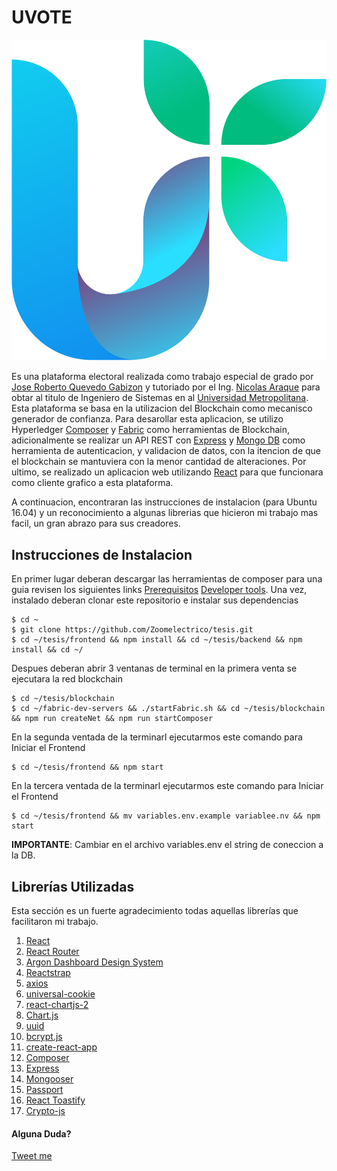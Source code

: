 # UVOTE

![UVOTE Logo](https://raw.githubusercontent.com/Zoomelectrico/tesis/master/frontend/src/assets/img/logo-color.svg?sanitize=true)

Es una plataforma electoral realizada como trabajo especial de grado por [Jose Roberto Quevedo Gabizon](https://twitter.com/quevedodev) y tutoriado por el Ing. [Nicolas Araque](https://medium.com/@nicolas_araque) para obtar al titulo de Ingeniero de Sistemas en al [Universidad Metropolitana](http://unimet.edu.ve). Esta plataforma se basa en la utilizacion del Blockchain como mecanisco generador de confianza.
Para desarollar esta aplicacion, se utilizo Hyperledger [Composer](https://hyperledger.github.io/composer/latest/) y [Fabric](https://hyperledger-fabric.readthedocs.io/en/release-1.4/) como herramientas de Blockchain, adicionalmente se realizar un API REST con [Express](https://expressjs.org) y [Mongo DB](https://mongodb.com) como herramienta de autenticacion, y validacion de datos, con la itencion de que el blockchain se mantuviera con la menor cantidad de alteraciones. Por ultimo, se realizado un aplicacion web utilizando [React](https://reactjs.org) para que funcionara como cliente grafico a esta plataforma.

A continuacion, encontraran las instrucciones de instalacion (para Ubuntu 16.04) y un reconocimiento a algunas librerias que hicieron mi trabajo mas facil, un gran abrazo para sus creadores.

## Instrucciones de Instalacion

En primer lugar deberan descargar las herramientas de composer para una guia revisen los siguientes links [Prerequisitos](https://hyperledger.github.io/composer/latest/installing/installing-prereqs.html#ubuntu) [Developer tools](https://hyperledger.github.io/composer/latest/installing/development-tools.html). Una vez, instalado deberan clonar este repositorio e instalar sus dependencias

```console
$ cd ~
$ git clone https://github.com/Zoomelectrico/tesis.git
$ cd ~/tesis/frontend && npm install && cd ~/tesis/backend && npm install && cd ~/
```

Despues deberan abrir 3 ventanas de terminal en la primera venta se ejecutara la red blockchain

```console
$ cd ~/tesis/blockchain
$ cd ~/fabric-dev-servers && ./startFabric.sh && cd ~/tesis/blockchain && npm run createNet && npm run startComposer
```

En la segunda ventada de la terminarl ejecutarmos este comando para Iniciar el Frontend

```console
$ cd ~/tesis/frontend && npm start
```

En la tercera ventada de la terminarl ejecutarmos este comando para Iniciar el Frontend

```console
$ cd ~/tesis/frontend && mv variables.env.example variablee.nv && npm start
```

**IMPORTANTE**: Cambiar en el archivo variables.env el string de coneccion a la DB.

## Librerías Utilizadas

Esta sección es un fuerte agradecimiento todas aquellas librerías que facilitaron mi trabajo.

1.  [React](https://reactjs.org)
2.  [React Router](https://reacttraining.com/react-router/web/guides/quick-start)
3.  [Argon Dashboard Design System](https://demos.creative-tim.com/argon-dashboard-react/#/admin/index)
4.  [Reactstrap](https://reactstrap.github.io/)
5.  [axios](https://github.com/axios/axios)
6.  [universal-cookie](https://github.com/reactivestack/cookies/tree/master/packages/universal-cookie#readme)
7.  [react-chartjs-2](https://github.com/jerairrest/react-chartjs-2)
8.  [Chart.js](https://www.chartjs.org/)
9.  [uuid](https://www.npmjs.com/package/uuid)
10. [bcrypt.js](https://www.npmjs.com/package/bcryptjs)
11. [create-react-app](https://github.com/facebook/create-react-app)
12. [Composer](https://hyperledger.github.io/composer/latest/)
13. [Express](https://expressjs.com/es/)
14. [Mongooser](https://mongoosejs.com)
15. [Passport](http://www.passportjs.org/)
16. [React Toastify](https://fkhadra.github.io/react-toastify/)
17. [Crypto-js](https://www.npmjs.com/package/crypto-js)

#### Alguna Duda?

[Tweet me](https://twitter.com/quevedodev)
